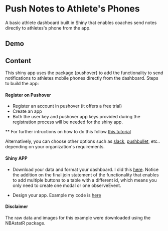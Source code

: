 # Push Notes to Athlete's Phones
A basic athlete dashboard built in Shiny that enables coaches send notes directly to athletes's phone from the app.

## Demo

[](push00.gif)

## Content
This shiny app uses the package {pushover} to add the functionality to send notifications to athletes mobile phones directly from the dashboard. Steps to build the app:

#### Register on Pushover

* Register an account in pushover (it offers a free trial)
* Create an app
* Both the user key and pushover app keys provided during the registration process will be needed for the shiny app.

** For further intructions on how to do this follow [this tutorial](https://github.com/briandconnelly/pushoverr)

Alternatively, you can choose other options such as [slack](https://github.com/hrbrmstr/slackr), [pushbullet](https://cran.r-project.org/web/packages/RPushbullet/index.html), etc.. depending on your organization's requirements.

#### Shiny APP

* Download your data and format your dashboard. I did this [here](https://github.com/josedv82/Push_Notes_to_Athlete/blob/master/data.R). Notice the addition on the final join statement of the functionality that enables to add multiple buttons to a table with a different id, which means you only need to create one modal or one observeEvent.

* Design your app. Example my code is [here](https://github.com/josedv82/Push_Notes_to_Athlete/blob/master/app.R)

#### Disclaimer

The raw data and images for this example were downloaded using the NBAstatR package.

